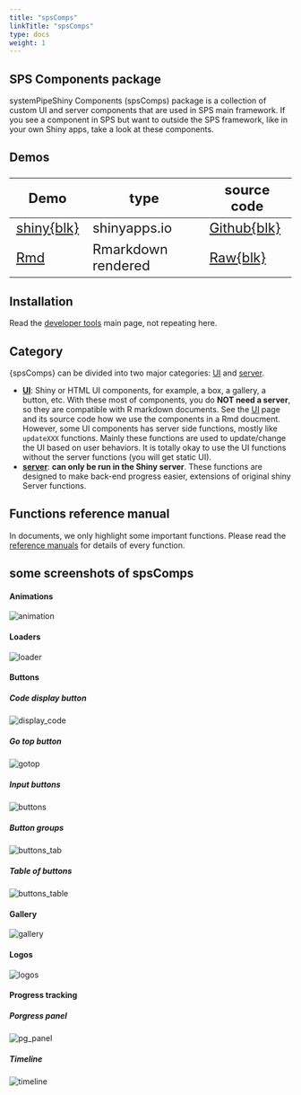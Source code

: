 ```yaml
---
title: "spsComps"
linkTitle: "spsComps"
type: docs
weight: 1
---
```


## SPS Components package

systemPipeShiny Components (spsComps) package is a collection of custom UI  and 
server components that are used in SPS main framework. If you see a component 
in SPS but want to outside the SPS framework, like in your own Shiny apps, 
take a look at these components. 

## Demos

| Demo | type | source code |
|---|---|---|
|[shiny{blk}](https://lezhang.shinyapps.io/spsComps)|shinyapps.io|[Github{blk}](https://github.com/lz100/spsComps/tree/master/examples/demo)|
|[Rmd](https://systempipe.org/sps/dev/spscomps/ui/)|Rmarkdown rendered|[Raw{blk}](https://raw.githubusercontent.com/systemPipeR/systemPipeR.github.io/main/content/en/sps/dev/spscomps/ui.Rmd)|

<style>
table {font-size: 1.5rem}
</style>

## Installation 

Read the [developer tools](..) main page, not repeating here. 

## Category
{spsComps} can be divided into two major categories: [UI](ui) and [server](server).

- [**UI**](ui): Shiny or HTML UI components, for example, a box, a gallery, a button, etc. With 
these most of components, you do **NOT need a server**, so they are compatible with 
R markdown documents. See the [UI](ui) page and its source code how we use the 
components in a Rmd doucment. However, some UI components has server side functions, 
mostly like `updateXXX` functions. Mainly these functions are used to update/change the 
UI based on user behaviors. It is totally okay to use the UI functions without the 
server functions (you will get static UI). 
- [**server**](server): **can only be run in the Shiny server**. These functions are designed 
to make back-end progress easier, extensions of original shiny Server functions. 

## Functions reference manual
In documents, we only highlight some important functions. Please read 
the [reference manuals](/sps/sps_funcs) for details of every function. 

## some screenshots of spsComps

#### Animations

![animation](https://github.com/systemPipeR/systemPipeR.github.io/blob/main/static/sps/img/spscomps/animations.gif?raw=true)

#### Loaders

![loader](https://github.com/systemPipeR/systemPipeR.github.io/blob/main/static/sps/img/spscomps/loader.gif?raw=true)

#### Buttons

##### Code display button

![display_code](https://github.com/systemPipeR/systemPipeR.github.io/blob/main/static/sps/img/spscomps/display_code.gif?raw=true)

##### Go top button

![gotop](https://github.com/systemPipeR/systemPipeR.github.io/blob/main/static/sps/img/spscomps/gotop.gif?raw=true)

##### Input buttons

![buttons](https://github.com/systemPipeR/systemPipeR.github.io/blob/main/static/sps/img/spscomps/buttons.png?raw=true)

##### Button groups

![buttons_tab](https://github.com/systemPipeR/systemPipeR.github.io/blob/main/static/sps/img/spscomps/buttons_tab.png?raw=true)

##### Table of buttons

![buttons_table](https://github.com/systemPipeR/systemPipeR.github.io/blob/main/static/sps/img/spscomps/buttons_table.png?raw=true)

#### Gallery

![gallery](https://github.com/systemPipeR/systemPipeR.github.io/blob/main/static/sps/img/spscomps/gallery.png?raw=true)

#### Logos

![logos](https://github.com/systemPipeR/systemPipeR.github.io/blob/main/static/sps/img/spscomps/logos.png?raw=true)

#### Progress tracking

##### Porgress panel

![pg_panel](https://github.com/systemPipeR/systemPipeR.github.io/blob/main/static/sps/img/spscomps/pg_panel.gif?raw=true)


##### Timeline 

![timeline](https://github.com/systemPipeR/systemPipeR.github.io/blob/main/static/sps/img/spscomps/timeline.gif?raw=true)









